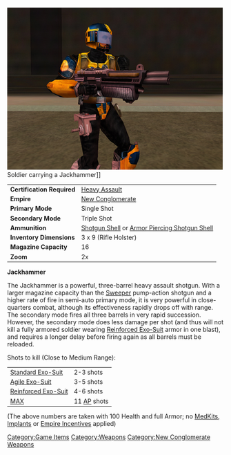 ![](images/PSScreenShot0243.jpg "fig:PSScreenShot0243.jpg") Soldier carrying a
Jackhammer\]\]

|                            |                                                                                                                            |
| -------------------------- | -------------------------------------------------------------------------------------------------------------------------- |
| **Certification Required** | [Heavy Assault](Heavy_Assault.md "wikilink")                                                                               |
| **Empire**                 | [New Conglomerate](New_Conglomerate.md "wikilink")                                                                         |
| **Primary Mode**           | Single Shot                                                                                                                |
| **Secondary Mode**         | Triple Shot                                                                                                                |
| **Ammunition**             | [Shotgun Shell](Shotgun_Shell.md "wikilink") or [Armor Piercing Shotgun Shell](Armor_Piercing_Shotgun_Shell.md "wikilink") |
| **Inventory Dimensions**   | 3 x 9 (Rifle Holster)                                                                                                      |
| **Magazine Capacity**      | 16                                                                                                                         |
| **Zoom**                   | 2x                                                                                                                         |

**Jackhammer**

The Jackhammer is a powerful, three-barrel heavy assault shotgun. With a
larger magazine capacity than the [Sweeper](Sweeper.md "wikilink")
pump-action shotgun and a higher rate of fire in semi-auto primary mode,
it is very powerful in close-quarters combat, although its effectiveness
rapidly drops off with range. The secondary mode fires all three barrels
in very rapid succession. However, the secondary mode does less damage
per shot (and thus will not kill a fully armored soldier wearing
[Reinforced Exo-Suit](Reinforced_Exo-Suit.md "wikilink") armor in one
blast), and requires a longer delay before firing again as all barrels
must be reloaded.

Shots to kill (Close to Medium Range):

|                                                          |                                             |
| -------------------------------------------------------- | ------------------------------------------- |
| [Standard Exo-Suit](Standard_Exo-Suit.md "wikilink")     | 2-3 shots                                   |
| [Agile Exo-Suit](Agile_Exo-Suit.md "wikilink")           | 3-5 shots                                   |
| [Reinforced Exo-Suit](Reinforced_Exo-Suit.md "wikilink") | 4-6 shots                                   |
| [MAX](MAX.md "wikilink")                                 | 11 [AP](Armor_Piercing.md "wikilink") shots |

(The above numbers are taken with 100 Health and full Armor; no
[MedKits](MedKit.md "wikilink"), [Implants](Implants.md "wikilink") or [Empire
Incentives](Empire_Incentives.md "wikilink") applied)

[Category:Game Items](Category:Game_Items.md "wikilink")
[Category:Weapons](Category:Weapons.md "wikilink") [Category:New
Conglomerate Weapons](Category:New_Conglomerate_Weapons.md "wikilink")
